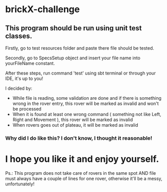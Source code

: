 # brickX-challenge

## This program should be run using unit test classes.

Firstly, go to test resources folder and paste there file should be tested.

Secondly, go to SpecsSetup object and insert your file name into yourFileName constant.

After these steps, run command 'test' using sbt terminal or through your IDE, it's up to you!

I decided by:

- While file is reading, some validation are done and if there is something wrong in the rover entry, this rover will be marked as invalid and won't
be processed
- When it is found at least one wrong command ( something not like Left, Right and Movement ), this rover will be marked as invalid
- When rovers goes out of plateau, it will be marked as invalid

### Why did I do like this? I don't know, I thought it reasonable!


# I hope you like it and enjoy yourself.

Ps.: This program does not take care of rovers in the same spot AND file must always have a couple of lines for one rover,
otherwise it'll be a messy, unfortunately!
